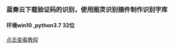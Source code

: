 ### 蓝奏云下载验证码的识别，使用图灵识别插件制作识别字库

#### 环境win10 ,python3.7 32位

[点击查看教程](https://www.52pojie.cn/forum.php?mod=viewthread&tid=1193925&page=1&extra=#pid32276107)
